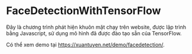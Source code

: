 # FaceDetectionWithTensorFlow

Đây là chương trình phát hiện khuôn mặt chạy trên website, được lập trình bằng Javascript, sử dụng mô hình đã được đào tạo sẵn của TensorFlow.

Có thể xem demo tại https://xuantuyen.net/demo/facedetection/.
